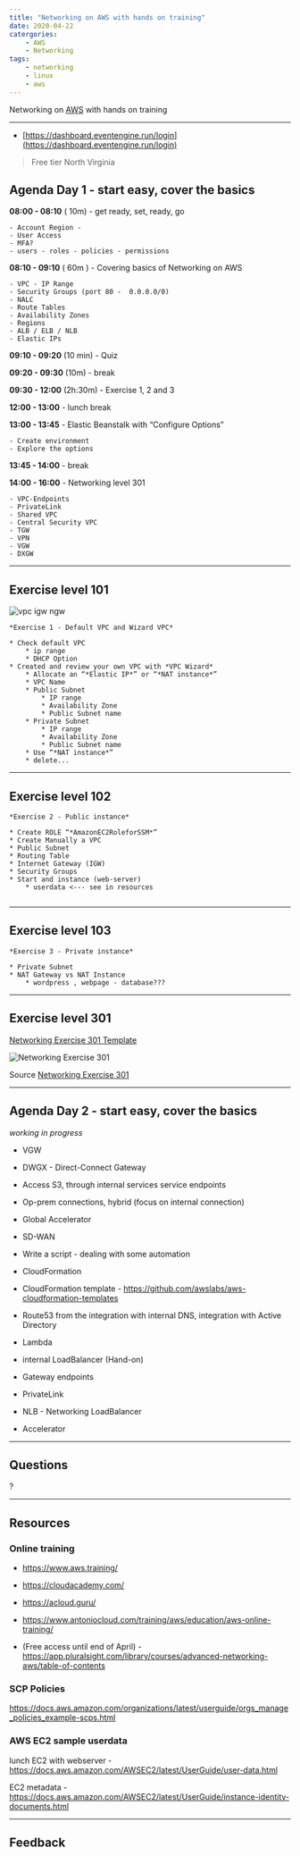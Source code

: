 ```yaml
---
title: "Networking on AWS with hands on training"
date: 2020-04-22
catergories:
    - AWS
    - Networking
tags:
    - networking
    - linux
    - aws
---
```


Networking on [AWS](https://aws.amazon.com) with hands on training

---

* [https://dashboard.eventengine.run/login](https://dashboard.eventengine.run/login)
> Free tier
> North Virginia

## Agenda Day 1 - start easy, cover the basics

**08:00 - 08:10** ( 10m) - get ready, set, ready, go

    - Account Region - 
    - User Access
    - MFA?
    - users - roles - policies - permissions

**08:10 - 09:10** ( 60m ) - Covering basics of Networking on AWS

    - VPC - IP Range
    - Security Groups (port 80 -  0.0.0.0/0)
    - NALC
    - Route Tables
    - Availability Zones
    - Regions
    - ALB / ELB / NLB
    - Elastic IPs

**09:10 - 09:20** (10 min) - Quiz

**09:20 - 09:30** (10m) - break

**09:30 - 12:00** (2h:30m) - Exercise 1, 2 and 3

**12:00 - 13:00** - lunch break

**13:00 - 13:45** - Elastic Beanstalk with “Configure Options”

    - Create environment
    - Explore the options

**13:45 - 14:00** - break

**14:00 - 16:00** - Networking level 301

    - VPC-Endpoints
    - PrivateLink
    - Shared VPC
    - Central Security VPC
    - TGW
    - VPN
    - VGW
    - DXGW


---

## Exercise level 101

![vpc igw ngw](/images/vpc-igw-ngw.png)

```
*Exercise 1 - Default VPC and Wizard VPC*

* Check default VPC
    * ip range
    * DHCP Option
* Created and review your own VPC with *VPC Wizard*
    * Allocate an “*Elastic IP*” or “*NAT instance*”
    * VPC Name
    * Public Subnet
        * IP range
        * Availability Zone
        * Public Subnet name
    * Private Subnet
        * IP range
        * Availability Zone
        * Public Subnet name
    * Use “*NAT instance*”
    * delete...
```

---

## Exercise level 102

```
*Exercise 2 - Public instance*

* Create ROLE “*AmazonEC2RoleforSSM*”
* Create Manually a VPC
* Public Subnet
* Routing Table
* Internet Gateway (IGW)
* Security Groups
* Start and instance (web-server)
    * userdata <--- see in resources
        
```

---

## Exercise level 103

```
*Exercise 3 - Private instance*

* Private Subnet
* NAT Gateway vs NAT Instance
    * wordpress , webpage - database??? 

```



---

## Exercise level 301

[Networking Exercise 301 Template](/assets/net-exercise-301.yaml)

![Networking Exercise 301](/images/net-exercise-301.png)

Source [Networking Exercise 301](https://github.com/ajitsinghr/networkworkshop)



---

## Agenda Day 2 - start easy, cover the basics

*working in progress*


- VGW
- DWGX - Direct-Connect Gateway
- Access S3, through internal services service endpoints
- Op-prem connections, hybrid (focus on internal connection)
- Global Accelerator
   
- SD-WAN

- Write a script - dealing with some automation
- CloudFormation
- CloudFormation template - <https://github.com/awslabs/aws-cloudformation-templates>

- Route53 from the integration with internal DNS, integration with Active Directory

- Lambda

- internal LoadBalancer (Hand-on)

- Gateway endpoints
- PrivateLink
- NLB - Networking LoadBalancer
- Accelerator


---

## Questions

?

---

## Resources

### Online training

- <https://www.aws.training/>
- <https://cloudacademy.com/>
- <https://acloud.guru/>
- <https://www.antoniocloud.com/training/aws/education/aws-online-training/>

- (Free access until end of April) - <https://app.pluralsight.com/library/courses/advanced-networking-aws/table-of-contents>

### SCP Policies

<https://docs.aws.amazon.com/organizations/latest/userguide/orgs_manage_policies_example-scps.html>


### AWS EC2 sample userdata

lunch EC2 with webserver - <https://docs.aws.amazon.com/AWSEC2/latest/UserGuide/user-data.html>

EC2 metadata - <https://docs.aws.amazon.com/AWSEC2/latest/UserGuide/instance-identity-documents.html>

<script src="https://gist.github.com/AntonioFeijaoUK/d8533a71e5ecff2971f6859a7be426da.js"></script>

---

## Feedback
